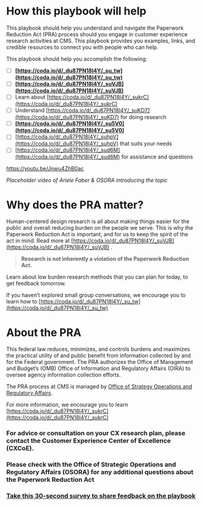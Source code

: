 # How this playbook will help

This playbook should help you understand and navigate the Paperwork Reduction Act (PRA) process should you engage in customer experience research activities at CMS. This playbook provides you examples, links, and credible resources to connect you with people who can help.

This playbook should help you accomplish the following:

- [ ] **[https://coda.io/d/_du87PN18l4Y/_su_tw](https://coda.io/d/_du87PN18l4Y/_su_tw)** 
- [ ]  **[https://coda.io/d/_du87PN18l4Y/_suVJB](https://coda.io/d/_du87PN18l4Y/_suVJB)** 
  - [ ] Learn about [https://coda.io/d/_du87PN18l4Y/_sukrC](https://coda.io/d/_du87PN18l4Y/_sukrC) 
  - [ ] Understand [https://coda.io/d/_du87PN18l4Y/_suKD7](https://coda.io/d/_du87PN18l4Y/_suKD7) for doing research
- [ ]  **[https://coda.io/d/_du87PN18l4Y/_su5V0](https://coda.io/d/_du87PN18l4Y/_su5V0)** 
  - [ ] [https://coda.io/d/_du87PN18l4Y/_suhpV](https://coda.io/d/_du87PN18l4Y/_suhpV)  that suits your needs
  - [ ] [https://coda.io/d/_du87PN18l4Y/_sud6M](https://coda.io/d/_du87PN18l4Y/_sud6M) for assistance and questions

https://youtu.be/Jnwu4ZhB0ac

*Placeholder video of Ariele Faber & OSORA introducing the topic*







# Why does the PRA matter?

Human-centered design research is all about making things easier for the public and overall reducing burden on the people we serve. This is why the Paperwork Reduction Act is important, and for us to keep the spirit of the act in mind.  Read more at [https://coda.io/d/_du87PN18l4Y/_suVJB](https://coda.io/d/_du87PN18l4Y/_suVJB) .

> **Research is not inherently a violation of the Paperwork Reduction Act.** 

Learn about low burden research methods that you can plan for today, to get feedback tomorrow. 

If you haven’t explored small group conversations, we encourage you to learn how to [https://coda.io/d/_du87PN18l4Y/_su_tw](https://coda.io/d/_du87PN18l4Y/_su_tw)



# About the PRA

This federal law reduces, minimizes, and controls burdens and maximizes the practical utility of and public benefit from information collected by and for the Federal government. The PRA authorizes the Office of Management and Budget’s (OMB) Office of Information and Regulatory Affairs (OIRA) to oversee agency information collection efforts. 

The PRA process at CMS is managed by [Office of Strategy Operations and Regulatory Affairs](https://coda.io/d/_du87PN18l4Y/_sud6M).

For more information, we encourage you to learn [https://coda.io/d/_du87PN18l4Y/_sukrC](https://coda.io/d/_du87PN18l4Y/_sukrC) 

### For advice or consultation on your CX research plan,  please contact the Customer Experience Center of Excellence (CXCoE).  



### Please check with the Office of Strategic Operations and Regulatory Affairs (OSORA) for any additional questions about the Paperwork Reduction Act

### [Take this 30-second survey to share feedback on the playbook](https://touchpoints.app.cloud.gov/touchpoints/e23d80bc/submit)

